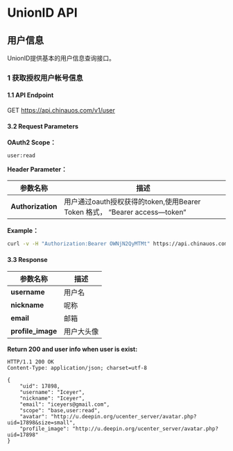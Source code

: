 # UnionID API

## 用户信息

UnionID提供基本的用户信息查询接口。

### 1 获取授权用户帐号信息

#### 1.1 API Endpoint

GET https://api.chinauos.com/v1/user

#### 3.2 Request Parameters

**OAuth2 Scope：**

```text
user:read
```

**Header Parameter：**

| 参数名称          | 描述        |
|----------------  |-------------|
| **Authorization** | 用户通过oauth授权获得的token,使用Bearer Token 格式， “Bearer access—token“ |

**Example：**

```bash
curl -v -H "Authorization:Bearer OWNjN2QyMTMt" https://api.chinauos.com/v1/user
```

#### 3.3 Response

| 参数名称          | 描述        |
|----------------  |-------------|
| **username** | 用户名 |
| **nickname** | 呢称 |
| **email** | 邮箱 |
| **profile_image** | 用户大头像 |

**Return 200 and user info when user is exist:**

```http
HTTP/1.1 200 OK
Content-Type: application/json; charset=utf-8

{
    "uid": 17898,
    "username": "Iceyer",
    "nickname": "Iceyer",
    "email": "iceyers@gmail.com",
    "scope": "base,user:read",
    "avatar": "http://u.deepin.org/ucenter_server/avatar.php?uid=17898&size=small",
    "profile_image": "http://u.deepin.org/ucenter_server/avatar.php?uid=17898"
}
```
